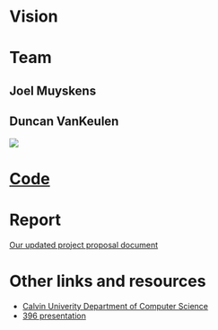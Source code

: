 # Vision

# Team

## Joel Muyskens


## Duncan VanKeulen
![](https://lh3.googleusercontent.com/nFoOt9vrUSlwDivGGNJpezcyEmByQaJaES19wFBD3IdS_HenPh38B2Tk4fnJOsdJS7qv1B2iHnp4RxW_kNAGe125WWY_GRpzTIVIZ6eFiRKMeYXT60ni7rZ3x8RlabOiyny6e-CzpCnSvyPEcPcAce6dZAFsooS78EhTVV8xGj6WlS_VFiBct37I2LEdGocyqbNTeBqYIEj8tzDKoEjt-vcmhnG6MOSu6cf6gpYQrqzeLNmJOLy7XBh3zHoQWdJuXlFMTAj1g2nJvu9w43l3ogy75KVMm94jRuIuBQQDMY55cMSh7vD0LqoWp0Df_N5r1VZnEICePkUzfgwK47u0fw4uPAPpwaQPxzUF_yKoaggWLsLkfJD6UxBznlWXmW3wBvyhewqk7UFDzurylQoYFEchjVA_rOLgB6EXfgUmuMK25V6AHCRMLenobz4O75X9VSWtFX-pD4Js03UTE4b-Hn016kraqZM453InCwLZJVYhbpg4lP6JxFHKVKZOkMF9cBVkT-IWudlvJ9xMw4Fs-Jo_Ao32ZzZtrkznawqrVEDUt7TQCF8WrAAPWw8iYTqybnd9hGJ3g1ksoWFFPtZxirvla6bXG35DNPibi5kDopekTuk7TbBZX_QZIBgRiXMjbPf9jKaAIykhe9EKm32vTSUSfs37nVsxfEMN11t6Hh4IYkr_i-M8D-NdOUytzynpsA5Dvgy-5TfKtxPeenup9q3B=w568-h855-no?authuser=0)


# [Code](https://github.com/Inertia-Printers)

# Report
[Our updated project proposal document](https://docs.google.com/document/d/1GXHvZdeAvZvZcEVXQ7mMKzlRHoEisZOMnRO4YWK44kQ/edit?usp=sharing)

# Other links and resources
- [Calvin Univerity Department of Computer Science](https://computing.calvin.edu/)
- [396 presentation](https://docs.google.com/presentation/d/1d_bJn5hZLWqen5sFH7_oFZz3XkPw17_uDcJn6yeATVo/edit?usp=sharing)





